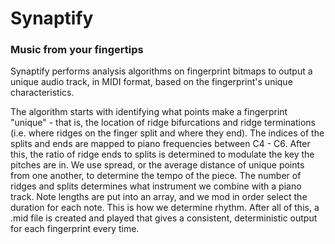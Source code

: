 # Synaptify

### Music from your fingertips

Synaptify performs analysis algorithms on fingerprint bitmaps to output a unique audio track, in MIDI format, based on the fingerprint's unique characteristics.

The algorithm starts with identifying what points make a fingerprint "unique" - that is, the location of ridge bifurcations and ridge terminations (i.e. where ridges on the finger split and where they end). The indices of the splits and ends are mapped to piano frequencies between C4 - C6. After this, the ratio of ridge ends to splits is determined to modulate the key the pitches are in. We use spread, or the average distance of unique points from one another, to determine the tempo of the piece. The number of ridges and splits determines what instrument we combine with a piano track. Note lengths are put into an array, and we mod in order select the duration for each note. This is how we determine rhythm. After all of this, a .mid file is created and played that gives a consistent, deterministic output for each fingerprint every time.

